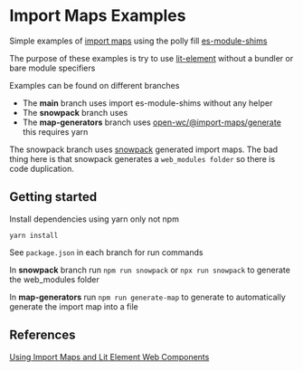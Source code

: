 # Import Maps Examples

Simple examples of [import maps](https://github.com/WICG/import-maps) using the polly fill [es-module-shims](https://github.com/guybedford/es-module-shims)

The purpose of these examples is try to use [lit-element](https://lit-element.polymer-project.org/guide/start) without a bundler or bare module specifiers

Examples can be found on different branches 

- The **main** branch uses import es-module-shims without any helper
- The **snowpack** branch uses
- The **map-generators** branch uses [open-wc/@import-maps/generate](https://www.npmjs.com/package/@import-maps/generate) this requires yarn

The snowpack branch uses [snowpack](https://www.snowpack.dev/#import-maps) generated import maps. The bad thing here is that snowpack generates a `web_modules folder` so there is code duplication.

## Getting started

Install dependencies using yarn only not npm
```
yarn install
```

See `package.json` in each branch for run commands

In **snowpack** branch run `npm run snowpack` or `npx run snowpack` to generate the web_modules folder

In **map-generators** run `npm run generate-map` to generate to automatically generate the import map into a file

## References

[Using Import Maps and Lit Element Web Components](https://coryrylan.com/blog/using-import-maps-and-lit-element-web-components)
